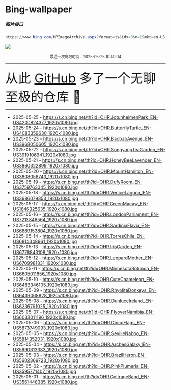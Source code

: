 # Bing-wallpaper

##### 图片接口

```powershell
https://www.bing.com/HPImageArchive.aspx?format=js&idx=0&n=1&mkt=en-US
```

 ![](https://s.cn.bing.net/th?id=OHR.JotunheimenPark_EN-US4200824377_1920x1080.jpg)

<p align='center' >
    <small>
        最近一次爬取时间 - 2025-05-25 10:49:04
    </small>
    <br>
    <hr>
    <font size=7>
        <small>
           从此 <a href='https://github.com/'>GitHub</a> 多了一个无聊至极的仓库  🍳
        </small>
    </font>
    <hr>
</p>


- 2025-05-25 - https://s.cn.bing.net/th?id=OHR.JotunheimenPark_EN-US4200824377_1920x1080.jpg 
- 2025-05-24 - https://s.cn.bing.net/th?id=OHR.ButterflyTurtle_EN-US4083359630_1920x1080.jpg 
- 2025-05-23 - https://s.cn.bing.net/th?id=OHR.BaobabAvenue_EN-US3968050605_1920x1080.jpg 
- 2025-05-22 - https://s.cn.bing.net/th?id=OHR.SongyangTeaGarden_EN-US3919106941_1920x1080.jpg 
- 2025-05-21 - https://s.cn.bing.net/th?id=OHR.HoneyBeeLavender_EN-US3860322899_1920x1080.jpg 
- 2025-05-20 - https://s.cn.bing.net/th?id=OHR.MountHamilton_EN-US3808058743_1920x1080.jpg 
- 2025-05-19 - https://s.cn.bing.net/th?id=OHR.DufyRoom_EN-US3759763345_1920x1080.jpg 
- 2025-05-18 - https://s.cn.bing.net/th?id=OHR.VeniceLagoon_EN-US3686079353_1920x1080.jpg 
- 2025-05-17 - https://s.cn.bing.net/th?id=OHR.GreenMacaw_EN-US1646325635_1920x1080.jpg 
- 2025-05-16 - https://s.cn.bing.net/th?id=OHR.LondonParliament_EN-US7213846564_1920x1080.jpg 
- 2025-05-15 - https://s.cn.bing.net/th?id=OHR.SardiniaFlavia_EN-US6889153804_1920x1080.jpg 
- 2025-05-14 - https://s.cn.bing.net/th?id=OHR.TorresChile_EN-US6814348961_1920x1080.jpg 
- 2025-05-13 - https://s.cn.bing.net/th?id=OHR.IrisGarden_EN-US6778843108_1920x1080.jpg 
- 2025-05-12 - https://s.cn.bing.net/th?id=OHR.LeopardMother_EN-US6709981831_1920x1080.jpg 
- 2025-05-11 - https://s.cn.bing.net/th?id=OHR.MinnesotaRotunda_EN-US6605011856_1920x1080.jpg 
- 2025-05-10 - https://s.cn.bing.net/th?id=OHR.CuteChameleon_EN-US6483346105_1920x1080.jpg 
- 2025-05-09 - https://s.cn.bing.net/th?id=OHR.RhyoliteDonkeys_EN-US6439068828_1920x1080.jpg 
- 2025-05-08 - https://s.cn.bing.net/th?id=OHR.DunluceIreland_EN-US6236791025_1920x1080.jpg 
- 2025-05-07 - https://s.cn.bing.net/th?id=OHR.FlyoverNamibia_EN-US6033011196_1920x1080.jpg 
- 2025-05-06 - https://s.cn.bing.net/th?id=OHR.CincoFlags_EN-US5873749093_1920x1080.jpg 
- 2025-05-05 - https://s.cn.bing.net/th?id=OHR.SevilleNaboo_EN-US5814352031_1920x1080.jpg 
- 2025-05-04 - https://s.cn.bing.net/th?id=OHR.ArchesGalaxy_EN-US5690613383_1920x1080.jpg 
- 2025-05-03 - https://s.cn.bing.net/th?id=OHR.BrazilHeron_EN-US5602369723_1920x1080.jpg 
- 2025-05-02 - https://s.cn.bing.net/th?id=OHR.PinkPlumeria_EN-US3595771407_1920x1080.jpg 
- 2025-05-01 - https://s.cn.bing.net/th?id=OHR.ColtraneBand_EN-US3561448385_1920x1080.jpg 
